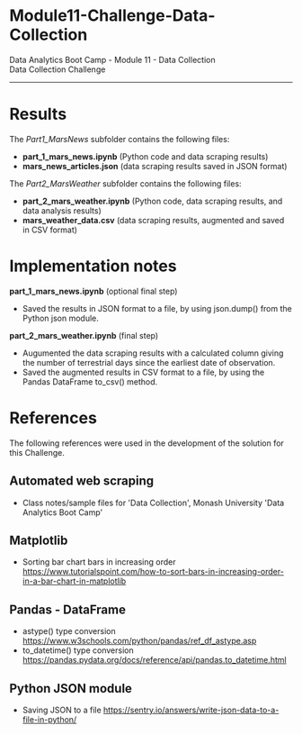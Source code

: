# Module11-Challenge-Data-Collection

Data Analytics Boot Camp - Module 11 - Data Collection \
Data Collection Challenge

---

# Results

The *Part1_MarsNews* subfolder contains the following files:

- **part_1_mars_news.ipynb** (Python code and data scraping results)<br>
- **mars_news_articles.json** (data scraping results saved in JSON format)

The *Part2_MarsWeather* subfolder contains the following files:
- **part_2_mars_weather.ipynb** (Python code, data scraping results, and data analysis results)
- **mars_weather_data.csv** (data scraping results, augmented and saved in CSV format)


# Implementation notes

**part_1_mars_news.ipynb** (optional final step)
 - Saved the results in JSON format to a file, by using json.dump() from the Python json module.

 **part_2_mars_weather.ipynb** (final step)
 - Augumented the data scraping results with a calculated column giving the number of terrestrial days since the earliest date of observation.
 - Saved the augmented results in CSV format to a file, by using the Pandas DataFrame to_csv() method.

# References

The following references were used in the development of the solution for this Challenge.

## Automated web scraping
- Class notes/sample files for 'Data Collection', Monash University 'Data Analytics Boot Camp'

## Matplotlib
- Sorting bar chart bars in increasing order https://www.tutorialspoint.com/how-to-sort-bars-in-increasing-order-in-a-bar-chart-in-matplotlib

## Pandas - DataFrame
- astype() type conversion https://www.w3schools.com/python/pandas/ref_df_astype.asp
- to_datetime() type conversion https://pandas.pydata.org/docs/reference/api/pandas.to_datetime.html

## Python JSON module
- Saving JSON to a file https://sentry.io/answers/write-json-data-to-a-file-in-python/
